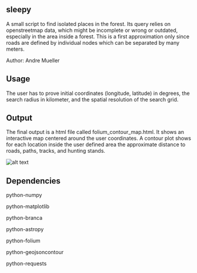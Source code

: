 sleepy
------

A small script to find isolated places in the forest. Its query relies on openstreetmap data, which might be incomplete
or wrong or outdated, especially in the area inside a forest. This is a first approximation only since roads are defined
by individual nodes which can be separated by many meters.

Author: Andre Mueller

Usage
-----

The user has to prove initial coordinates (longitude, latitude) in degrees, the search radius in kilometer, and the 
spatial resolution of the search grid.

Output
------

The final output is a html file called folium_contour_map.html. It shows an interactive map centered around the user
coordinates. A contour plot shows for each location inside the user defined area the approximate distance to roads, 
paths, tracks, and hunting stands.

![alt text](https://github.com/amuellerastro/sleepy.git/master/example.png?raw=true)


Dependencies
------------

python-numpy

python-matplotlib

python-branca

python-astropy

python-folium

python-geojsoncontour

python-requests

